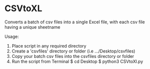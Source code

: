 # CSVtoXL
Converts a batch of csv files into a single Excel file, with each csv file having a unique sheetname

Usage:
1. Place script in any required directory
2. Create a 'csvfiles' directory or folder (i.e .../Desktop/csvfiles)
3. Copy your batch csv files into the csvfiles directory or folder
4. Run the script from Terminal
$ cd Desktop
$ python3 CSVtoXl.py

